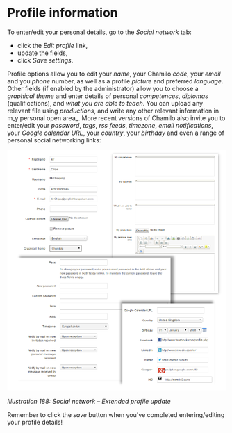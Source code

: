 # Profile information

To enter/edit your personal details, go to the _Social network_ tab:

* click the _Edit profile_ link,
* update the fields,
* click _Save settings_.

Profile options allow you to edit your _name_, your Chamilo _code_, your _email_ and you _phone_ number, as well as a profile _picture_ and preferred _language_. Other fields \(if enabled by the administrator\) allow you to choose a _graphical theme_ and enter details of personal _competences_, _diplomas_ \(qualifications\), and _what you are able to teach_. You can upload any relevant file using _productions_, and write any other relevant information in m_y personal open area_. More recent versions of Chamilo also invite you to enter/edit your _password_, _tags_, _rss_ _feeds_, _timezone_, _email_ _notifications_, your _Google calendar URL_, your _country_, your _birthday_ and even a range of personal social networking links:

![](../../.gitbook/assets/graphics339.png)

_Illustration 188: Social network – Extended profile update_

Remember to click the _save_ button when you've completed entering/editing your profile details!

